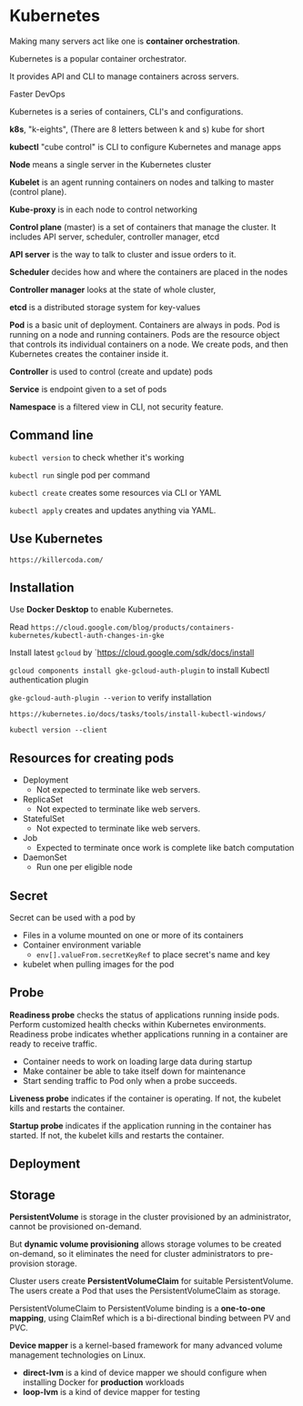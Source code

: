# Kubernetes

Making many servers act like one is **container orchestration**.

Kubernetes is a popular container orchestrator.

It provides API and CLI to manage containers across servers.

Faster DevOps

Kubernetes is a series of containers, CLI's and configurations.

**k8s**, "k-eights", (There are 8 letters between k and s) kube for short

**kubectl** "cube control" is CLI to configure Kubernetes and manage apps

**Node** means a single server in the Kubernetes cluster

**Kubelet** is an agent running containers on nodes and talking to master (control plane).

**Kube-proxy** is in each node to control networking

**Control plane** (master) is a set of containers that manage the cluster. It includes API server, scheduler, controller
manager, etcd

**API server** is the way to talk to cluster and issue orders to it.

**Scheduler** decides how and where the containers are placed in the nodes

**Controller manager** looks at the state of whole cluster,

**etcd** is a distributed storage system for key-values

**Pod** is a basic unit of deployment. Containers are always in pods. Pod is running on a node and running containers.
Pods are the resource object that controls its individual containers on a node. We create pods, and then Kubernetes 
creates the container inside it.

**Controller** is used to control (create and update) pods

**Service** is endpoint given to a set of pods

**Namespace** is a filtered view in CLI, not security feature.

## Command line

`kubectl version` to check whether it's working

`kubectl run` single pod per command

`kubectl create` creates some resources via CLI or YAML

`kubectl apply` creates and updates anything via YAML.

## Use Kubernetes

`https://killercoda.com/`

## Installation

Use **Docker Desktop** to enable Kubernetes.

Read `https://cloud.google.com/blog/products/containers-kubernetes/kubectl-auth-changes-in-gke`

Install latest `gcloud` by `https://cloud.google.com/sdk/docs/install

`gcloud components install gke-gcloud-auth-plugin` to install Kubectl authentication plugin

`gke-gcloud-auth-plugin --verion` to verify installation

`https://kubernetes.io/docs/tasks/tools/install-kubectl-windows/`

`kubectl version --client`

## Resources for creating pods

- Deployment
  - Not expected to terminate like web servers.
- ReplicaSet
    - Not expected to terminate like web servers.
- StatefulSet
    - Not expected to terminate like web servers.
- Job
  - Expected to terminate once work is complete like batch computation
- DaemonSet
  - Run one per eligible node

## Secret

Secret can be used with a pod by

- Files in a volume mounted on one or more of its containers
- Container environment variable
  - `env[].valueFrom.secretKeyRef` to place secret's name and key
- kubelet when pulling images for the pod

## Probe

**Readiness probe** checks the status of applications running inside pods. Perform customized health checks within Kubernetes environments.
Readiness probe indicates whether applications running in a container are ready to receive traffic.

- Container needs to work on loading large data during startup
- Make container be able to take itself down for maintenance
- Start sending traffic to Pod only when a probe succeeds.

**Liveness probe** indicates if the container is operating. If not, the kubelet kills and restarts the container.

**Startup probe** indicates if the application running in the container has started. If not, the kubelet kills and restarts
the container.

## Deployment

## Storage

**PersistentVolume** is storage in the cluster provisioned by an administrator, cannot be provisioned on-demand.

But **dynamic volume provisioning** allows storage volumes to be created on-demand, so it eliminates the need for 
cluster administrators to pre-provision storage.

Cluster users create **PersistentVolumeClaim** for suitable PersistentVolume. The users create a Pod that uses the
PersistentVolumeClaim as storage.

PersistentVolumeClaim to PersistentVolume binding is a **one-to-one mapping**, using ClaimRef which is a bi-directional
binding between PV and PVC.

**Device mapper** is a kernel-based framework for many advanced volume management technologies on Linux.
- **direct-lvm** is a kind of device mapper we should configure when installing Docker for **production** workloads
- **loop-lvm** is a kind of device mapper for testing


